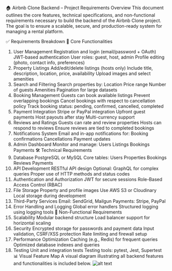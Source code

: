 🏠 Airbnb Clone Backend – Project Requirements Overview
This document outlines the core features, technical specifications, and non-functional requirements necessary to build the backend of the Airbnb Clone project. The goal is to ensure a scalable, secure, and production-ready system for managing a rental platform.

✅ Requirements Breakdown
🔑 Core Functionalities
1. User Management
Registration and login (email/password + OAuth)
JWT-based authentication
User roles: guest, host, admin
Profile editing (photo, contact info, preferences)
2. Property Listings
Add/edit/delete listings (hosts only)
Include title, description, location, price, availability
Upload images and select amenities
3. Search and Filtering
Search properties by:
Location
Price range
Number of guests
Amenities
Pagination for large datasets
4. Booking Management
Guests can book available listings
Prevent overlapping bookings
Cancel bookings with respect to cancellation policy
Track booking status: pending, confirmed, cancelled, completed
5. Payment Integration
Stripe or PayPal integration
Upfront guest payments
Host payouts after stay
Multi-currency support
6. Reviews and Ratings
Guests can rate and review properties
Hosts can respond to reviews
Ensure reviews are tied to completed bookings
7. Notifications System
Email and in-app notifications for:
Booking confirmations
Cancellations
Payment updates
8. Admin Dashboard
Monitor and manage:
Users
Listings
Bookings
Payments
🛠️ Technical Requirements
1. Database
PostgreSQL or MySQL
Core tables:
Users
Properties
Bookings
Reviews
Payments
2. API Development
RESTful API design
Optional: GraphQL for complex queries
Proper use of HTTP methods and status codes
3. Authentication and Authorization
JWT for secure sessions
Role-Based Access Control (RBAC)
4. File Storage
Property and profile images
Use AWS S3 or Cloudinary
Local storage during development
5. Third-Party Services
Email: SendGrid, Mailgun
Payments: Stripe, PayPal
6. Error Handling and Logging
Global error handlers
Structured logging using logging tools
🚀 Non-Functional Requirements
1. Scalability
Modular backend structure
Load balancer support for horizontal scaling
2. Security
Encrypted storage for passwords and payment data
Input validation, CSRF/XSS protection
Rate limiting and firewall setup
3. Performance Optimization
Caching (e.g., Redis) for frequent queries
Optimized database indexes and queries
4. Testing
Unit and integration tests
Testing tools: pytest, Jest, Supertest
📊 Visual Feature Map
A visual diagram illustrating all backend features and functionalities is included below.
![alt text](Feature-1.png)